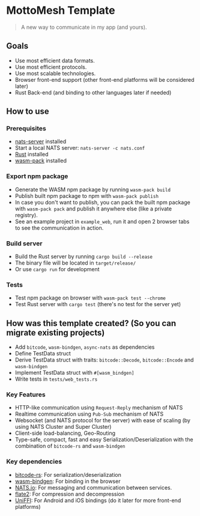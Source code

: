 # MottoMesh Template

> A new way to communicate in my app (and yours).

## Goals
- Use most efficient data formats.
- Use most efficient protocols.
- Use most scalable technologies.
- Browser front-end support (other front-end platforms will be considered later)
- Rust Back-end (and binding to other languages later if needed)

## How to use
### Prerequisites
- [nats-server](https://docs.nats.io/running-a-nats-service/introduction/installation) installed
- Start a local NATS server: `nats-server -c nats.conf`
- [Rust](https://rustup.rs/) installed
- [wasm-pack](https://github.com/drager/wasm-pack) installed

### Export npm package
- Generate the WASM npm package by running `wasm-pack build`
- Publish built npm package to npm with `wasm-pack publish`
- In case you don't want to publish, you can pack the built npm package with `wasm-pack pack` and publish it anywhere else (like a private registry).
- See an example project in `example_web`, run it and open 2 browser tabs to see the communication in action.

### Build server
- Build the Rust server by running `cargo build --release`
- The binary file will be located in `target/release/`
- Or use `cargo run` for development

### Tests
- Test npm package on browser with `wasm-pack test --chrome`
- Test Rust server with `cargo test` (there's no test for the server yet)

## How was this template created? (So you can migrate existing projects)
- Add `bitcode`, `wasm-bindgen`, `async-nats` as dependencies
- Define TestData struct
- Derive TestData struct with traits: `bitcode::Decode`, `bitcode::Encode` and `wasm-bindgen`
- Implement TestData struct with `#[wasm_bindgen]`
- Write tests in `tests/web_tests.rs`

### Key Features
- HTTP-like communication using `Request-Reply` mechanism of NATS
- Realtime communication using `Pub-Sub` mechanism of NATS
- Websocket (and NATS protocol for the server) with ease of scaling (by using NATS Cluster and Super Cluster)
- Client-side load-balancing, Geo-Routing
- Type-safe, compact, fast and easy Serialization/Deserialization with the combination of `bitcode-rs` and `wasm-bindgen`

### Key dependencies
- [bitcode-rs](https://docs.rs/bitcode/latest/bitcode/): For serialization/deserialization
- [wasm-bindgen](https://github.com/wasm-bindgen/wasm-bindgen): For binding in the browser
- [NATS.io](https://nats.io): For messaging and communication between services.
- [flate2](https://github.com/flate2-rs/flate2-rs): For compression and decompression
- [UniFFI](https://github.com/mozilla/uniffi-rs): For Android and iOS bindings (do it later for more front-end platforms)
